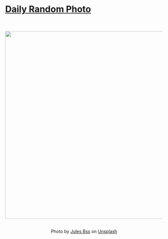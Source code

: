 # [Daily Random Photo](https://www.dailyrandomphoto.com/)

<div align="center">
  <br>
  <br>
  <a href="https://www.dailyrandomphoto.com/p/2022/2022-06-15/"><img src="https://images.unsplash.com/photo-1583078150496-7ad0136ef604?crop=entropy&cs=tinysrgb&fit=max&fm=jpg&ixid=Mnw3NzUwOHwwfDF8cmFuZG9tfHx8fHx8fHx8MTY1NTI1MzM4MQ&ixlib=rb-1.2.1&q=80&w=1080" width="600px"></a>
  <br>
  <br>
  <p class="has-text-grey">Photo by <a href="https://unsplash.com/@julesbss?utm_source=Daily%20Random%20Photo&amp;utm_medium=referral" target="_blank" rel="noopener noreferrer">Jules Bss</a> on <a href="https://unsplash.com/photos/8s4OMg_ilsc?utm_source=Daily%20Random%20Photo&amp;utm_medium=referral" target="_blank" rel="noopener noreferrer">Unsplash</a></p>
</div>
